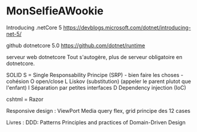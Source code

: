 # MonSelfieAWookie
 
Introducing .netCore 5
https://devblogs.microsoft.com/dotnet/introducing-net-5/

github dotnetcore 5.0
https://github.com/dotnet/runtime

serveur web dotnetcore
Tout s'autogère, plus de serveur obligatoire en dotnetcore.

SOLID
S = Single Responsability Principe (SRP) - bien faire les choses - cohésion
O open/close
L Liskov (substitution) (appeler le parent plutot que l'enfant)
I Séparation par petites interfaces
D Dependency injection (IoC)



cshtml = Razor


Responsive design : 
ViewPort
Media query
flex, grid
principe des 12 cases








Livres : 
DDD: Patterns Principles and practices of Domain-Driven Design